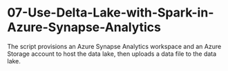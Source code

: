 # 07-Use-Delta-Lake-with-Spark-in-Azure-Synapse-Analytics
The script provisions an Azure Synapse Analytics workspace and an Azure Storage account to host the data lake, then uploads a data file to the data lake.
